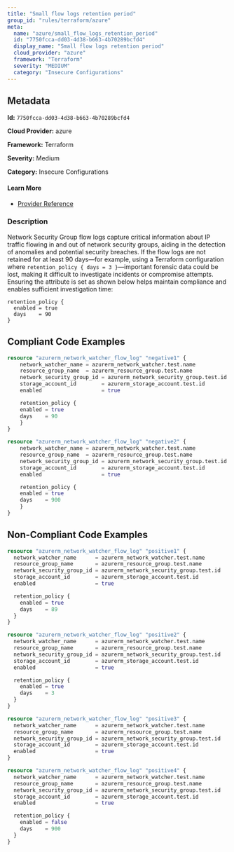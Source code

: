 ```yaml
---
title: "Small flow logs retention period"
group_id: "rules/terraform/azure"
meta:
  name: "azure/small_flow_logs_retention_period"
  id: "7750fcca-dd03-4d38-b663-4b70289bcfd4"
  display_name: "Small flow logs retention period"
  cloud_provider: "azure"
  framework: "Terraform"
  severity: "MEDIUM"
  category: "Insecure Configurations"
---
```

## Metadata

**Id:** `7750fcca-dd03-4d38-b663-4b70289bcfd4`

**Cloud Provider:** azure

**Framework:** Terraform

**Severity:** Medium

**Category:** Insecure Configurations

#### Learn More

 - [Provider Reference](https://registry.terraform.io/providers/hashicorp/azurerm/latest/docs/resources/network_watcher_flow_log)

### Description

 Network Security Group flow logs capture critical information about IP traffic flowing in and out of network security groups, aiding in the detection of anomalies and potential security breaches. If the flow logs are not retained for at least 90 days—for example, using a Terraform configuration where `retention_policy { days = 3 }`—important forensic data could be lost, making it difficult to investigate incidents or compromise attempts. Ensuring the attribute is set as shown below helps maintain compliance and enables sufficient investigation time:

```
retention_policy {
  enabled = true
  days    = 90
}
```


## Compliant Code Examples
```terraform
resource "azurerm_network_watcher_flow_log" "negative1" {
    network_watcher_name = azurerm_network_watcher.test.name
    resource_group_name  = azurerm_resource_group.test.name
    network_security_group_id = azurerm_network_security_group.test.id
    storage_account_id        = azurerm_storage_account.test.id
    enabled                   = true

    retention_policy {
    enabled = true
    days    = 90
    }
}

resource "azurerm_network_watcher_flow_log" "negative2" {
    network_watcher_name = azurerm_network_watcher.test.name
    resource_group_name  = azurerm_resource_group.test.name
    network_security_group_id = azurerm_network_security_group.test.id
    storage_account_id        = azurerm_storage_account.test.id
    enabled                   = true

    retention_policy {
    enabled = true
    days    = 900
    }
}
```
## Non-Compliant Code Examples
```terraform
resource "azurerm_network_watcher_flow_log" "positive1" {
  network_watcher_name      = azurerm_network_watcher.test.name
  resource_group_name       = azurerm_resource_group.test.name
  network_security_group_id = azurerm_network_security_group.test.id
  storage_account_id        = azurerm_storage_account.test.id
  enabled                   = true

  retention_policy {
    enabled = true
    days    = 89
  }
}

resource "azurerm_network_watcher_flow_log" "positive2" {
  network_watcher_name      = azurerm_network_watcher.test.name
  resource_group_name       = azurerm_resource_group.test.name
  network_security_group_id = azurerm_network_security_group.test.id
  storage_account_id        = azurerm_storage_account.test.id
  enabled                   = true

  retention_policy {
    enabled = true
    days    = 3
  }
}

resource "azurerm_network_watcher_flow_log" "positive3" {
  network_watcher_name      = azurerm_network_watcher.test.name
  resource_group_name       = azurerm_resource_group.test.name
  network_security_group_id = azurerm_network_security_group.test.id
  storage_account_id        = azurerm_storage_account.test.id
  enabled                   = true
}

resource "azurerm_network_watcher_flow_log" "positive4" {
  network_watcher_name      = azurerm_network_watcher.test.name
  resource_group_name       = azurerm_resource_group.test.name
  network_security_group_id = azurerm_network_security_group.test.id
  storage_account_id        = azurerm_storage_account.test.id
  enabled                   = true

  retention_policy {
    enabled = false
    days    = 900
  }
}

```